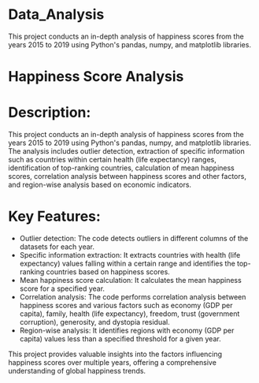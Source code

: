 # Data_Analysis
This project conducts an in-depth analysis of happiness scores from the years 2015 to 2019 using Python's pandas, numpy, and matplotlib libraries.

# Happiness Score Analysis

# Description:
This project conducts an in-depth analysis of happiness scores from the years 2015 to 2019 using Python's pandas, numpy, and matplotlib libraries. The analysis includes outlier detection, extraction of specific information such as countries within certain health (life expectancy) ranges, identification of top-ranking countries, calculation of mean happiness scores, correlation analysis between happiness scores and other factors, and region-wise analysis based on economic indicators.

# Key Features:
- Outlier detection: The code detects outliers in different columns of the datasets for each year.
- Specific information extraction: It extracts countries with health (life expectancy) values falling within a certain range and identifies the top-ranking countries based on happiness scores.
- Mean happiness score calculation: It calculates the mean happiness score for a specified year.
- Correlation analysis: The code performs correlation analysis between happiness scores and various factors such as economy (GDP per capita), family, health (life expectancy), freedom, trust (government corruption), generosity, and dystopia residual.
- Region-wise analysis: It identifies regions with economy (GDP per capita) values less than a specified threshold for a given year.

This project provides valuable insights into the factors influencing happiness scores over multiple years, offering a comprehensive understanding of global happiness trends.
